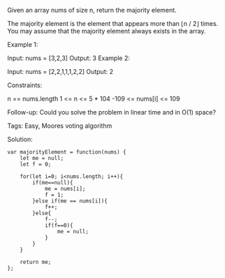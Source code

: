 Given an array nums of size n, return the majority element.

The majority element is the element that appears more than ⌊n / 2⌋ times. You may assume that the majority element always exists in the array.

 

Example 1:

Input: nums = [3,2,3]
Output: 3
Example 2:

Input: nums = [2,2,1,1,1,2,2]
Output: 2
 

Constraints:

n == nums.length
1 <= n <= 5 * 104
-109 <= nums[i] <= 109
 

Follow-up: Could you solve the problem in linear time and in O(1) space?


Tags: Easy, Moores voting algorithm

Solution: 

    var majorityElement = function(nums) {
        let me = null;
        let f = 0;
        
        for(let i=0; i<nums.length; i++){
            if(me==null){
                me = nums[i];
                f = 1;
            }else if(me == nums[i]){
                f++;
            }else{
                f--;
                if(f==0){
                    me = null;
                }
            }
        }
        
        return me;
    };